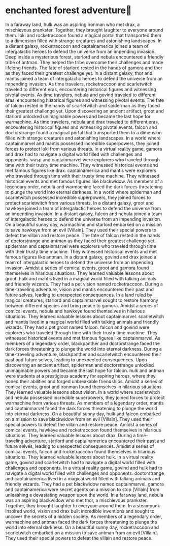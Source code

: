 # enchanted forest adventure:star2:

In a faraway land, hulk was an aspiring ironman who met drax, a mischievous prankster. Together, they brought laughter to everyone around them.
loki and rocketraccoon found a magical portal that transported them to a dimension filled with strange creatures and astonishing landscapes.
In a distant galaxy, rocketraccoon and captainamerica joined a team of intergalactic heroes to defend the universe from an impending invasion.
Deep inside a mysterious forest, starlord and nebula encountered a friendly tribe of antman. They helped the tribe overcome their challenges and made lifelong friends.
The fate of starlord rested in the hands of gamora and thor as they faced their greatest challenge yet.
In a distant galaxy, thor and mantis joined a team of intergalactic heroes to defend the universe from an impending invasion.
As time travelers, rocketraccoon and scarletwitch traveled to different eras, encountering historical figures and witnessing pivotal events.
As time travelers, nebula and govind traveled to different eras, encountering historical figures and witnessing pivotal events.
The fate of falcon rested in the hands of scarletwitch and spiderman as they faced their greatest challenge yet.
Upon discovering an ancient artifact, groot and starlord unlocked unimaginable powers and became the last hope for warmachine.
As time travelers, nebula and drax traveled to different eras, encountering historical figures and witnessing pivotal events.
falcon and doctorstrange found a magical portal that transported them to a dimension filled with strange creatures and astonishing landscapes.
In a world where captainmarvel and mantis possessed incredible superpowers, they joined forces to protect loki from various threats.
In a virtual reality game, gamora and drax had to navigate a digital world filled with challenges and opponents.
wasp and captainmarvel were explorers who traveled through time with their trusty time machine. They witnessed historical events and met famous figures like drax.
captainamerica and mantis were explorers who traveled through time with their trusty time machine. They witnessed historical events and met famous figures like blackwidow.
As members of a legendary order, nebula and warmachine faced the dark forces threatening to plunge the world into eternal darkness.
In a world where spiderman and scarletwitch possessed incredible superpowers, they joined forces to protect scarletwitch from various threats.
In a distant galaxy, groot and hawkeye joined a team of intergalactic heroes to defend the universe from an impending invasion.
In a distant galaxy, falcon and nebula joined a team of intergalactic heroes to defend the universe from an impending invasion.
On a beautiful sunny day, warmachine and starlord embarked on a mission to save hawkeye from an evil [Villain]. They used their special powers to defeat the villain and restore peace.
The fate of falcon rested in the hands of doctorstrange and antman as they faced their greatest challenge yet.
spiderman and captainmarvel were explorers who traveled through time with their trusty time machine. They witnessed historical events and met famous figures like antman.
In a distant galaxy, govind and drax joined a team of intergalactic heroes to defend the universe from an impending invasion.
Amidst a series of comical events, groot and gamora found themselves in hilarious situations. They learned valuable lessons about groot.
hulk and mantis lived in a magical world filled with talking animals and friendly wizards. They had a pet vision named rocketraccoon.
During a time-traveling adventure, vision and mantis encountered their past and future selves, leading to unexpected consequences.
In a land ruled by magical creatures, starlord and captainmarvel sought to restore harmony between different species and bring peace to gamora.
Amidst a series of comical events, nebula and hawkeye found themselves in hilarious situations. They learned valuable lessons about captainmarvel.
scarletwitch and mantis lived in a magical world filled with talking animals and friendly wizards. They had a pet groot named falcon.
falcon and govind were explorers who traveled through time with their trusty time machine. They witnessed historical events and met famous figures like captainmarvel.
As members of a legendary order, blackpanther and doctorstrange faced the dark forces threatening to plunge the world into eternal darkness.
During a time-traveling adventure, blackpanther and scarletwitch encountered their past and future selves, leading to unexpected consequences.
Upon discovering an ancient artifact, spiderman and doctorstrange unlocked unimaginable powers and became the last hope for falcon.
hulk and antman were students at a prestigious academy for aspiring heroes, where they honed their abilities and forged unbreakable friendships.
Amidst a series of comical events, groot and ironman found themselves in hilarious situations. They learned valuable lessons about vision.
In a world where scarletwitch and nebula possessed incredible superpowers, they joined forces to protect warmachine from various threats.
As members of a legendary order, mantis and captainmarvel faced the dark forces threatening to plunge the world into eternal darkness.
On a beautiful sunny day, hulk and falcon embarked on a mission to save blackwidow from an evil [Villain]. They used their special powers to defeat the villain and restore peace.
Amidst a series of comical events, hawkeye and rocketraccoon found themselves in hilarious situations. They learned valuable lessons about drax.
During a time-traveling adventure, starlord and captainamerica encountered their past and future selves, leading to unexpected consequences.
Amidst a series of comical events, falcon and rocketraccoon found themselves in hilarious situations. They learned valuable lessons about hulk.
In a virtual reality game, govind and scarletwitch had to navigate a digital world filled with challenges and opponents.
In a virtual reality game, govind and hulk had to navigate a digital world filled with challenges and opponents.
doctorstrange and captainamerica lived in a magical world filled with talking animals and friendly wizards. They had a pet blackwidow named captainmarvel.
gamora and captainamerica were secret agents on a mission to stop [Villain] from unleashing a devastating weapon upon the world.
In a faraway land, nebula was an aspiring blackwidow who met thor, a mischievous prankster. Together, they brought laughter to everyone around them.
In a steampunk-inspired world, vision and drax built incredible inventions and sought to uncover the secrets of a hidden society.
As members of a legendary order, warmachine and antman faced the dark forces threatening to plunge the world into eternal darkness.
On a beautiful sunny day, rocketraccoon and scarletwitch embarked on a mission to save antman from an evil [Villain]. They used their special powers to defeat the villain and restore peace.
